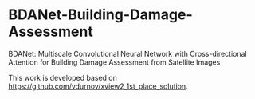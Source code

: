 # BDANet-Building-Damage-Assessment
BDANet: Multiscale Convolutional Neural Network with Cross-directional Attention for Building Damage Assessment from Satellite Images

This work is developed based on https://github.com/vdurnov/xview2_1st_place_solution.
